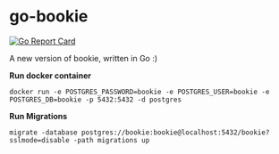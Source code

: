 # go-bookie

[![Go Report Card](https://goreportcard.com/badge/github.com/dubs3c/go-bookie)](https://goreportcard.com/report/github.com/dubs3c/go-bookie)

A new version of bookie, written in Go :)

**Run docker container**
```
docker run -e POSTGRES_PASSWORD=bookie -e POSTGRES_USER=bookie -e POSTGRES_DB=bookie -p 5432:5432 -d postgres
```

**Run Migrations**
```
migrate -database postgres://bookie:bookie@localhost:5432/bookie?sslmode=disable -path migrations up
```